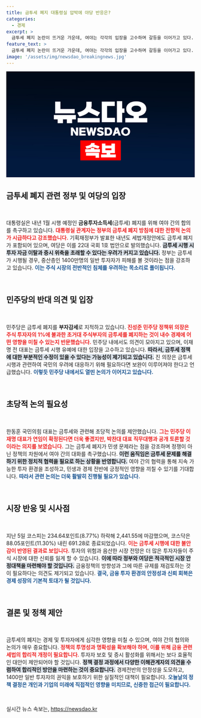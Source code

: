 ```yaml
---
title: 금투세 폐지 대통령실 압박에 야당 반응은?
categories:
  - 경제
excerpt: >
  금투세 폐지 논란이 뜨거운 가운데, 여야는 각각의 입장을 고수하며 갈등을 이어가고 있다. 대통령실은 일반 투자자 1400만명이 피해를 볼 것이라 경고하며 빠른 합의 촉구, 민주당은 이를 부자감세라 비판한다. 긴급한 논의가 필요하다!
feature_text: >
  금투세 폐지 논란이 뜨거운 가운데, 여야는 각각의 입장을 고수하며 갈등을 이어가고 있다. 대통령실은 일반 투자자 1400만명이 피해를 볼 것이라 경고하며 빠른 합의 촉구, 민주당은 이를 부자감세라 비판한다. 긴급한 논의가 필요하다!
image: '/assets/img/newsdao_breakingnews.jpg'
---
```


<p><img src="/assets/img/newsdao_breakingnews.jpg" alt="bookingtag 속보" /></p>

<h2 data-ke-size="size26">금투세 폐지 관련 정부 및 여당의 입장</h2>

<p data-ke-size="size16">&nbsp;</p>

<p>대통령실은 내년 1월 시행 예정인 <b>금융투자소득세</b>(금투세) 폐지를 위해 여야 간의 합의를 촉구하고 있습니다. <b><span style="color: #ee2323;">대통령실 관계자는 정부의 금투세 폐지 방침에 대한 전향적 논의가 시급하다고 강조했습니다.</span></b> 기획재정부가 발표한 내년도 세법개정안에도 금투세 폐지가 포함되어 있으며, 여당은 이를 22대 국회 1호 법안으로 발의했습니다. <b><span style="background-color: #21538527;">금투세 시행 시 투자 자금 이탈과 증시 위축을 초래할 수 있다는 우려가 커지고 있습니다.</span></b> 정부는 금투세가 시행될 경우, 중산층인 1400만명의 일반 투자자가 피해를 볼 것이라는 점을 강조하고 있습니다. <b><span style="color: #1a5490;">이는 주식 시장의 전반적인 침체를 우려하는 목소리로 풀이됩니다.</span></b></p>

<p data-ke-size="size16">&nbsp;</p>

<h2 data-ke-size="size26">민주당의 반대 의견 및 입장</h2>

<p data-ke-size="size16">&nbsp;</p>

<p>민주당은 금투세 폐지를 <b>부자감세</b>로 지적하고 있습니다. <b><span style="color: #ee2323;">진성준 민주당 정책위 의장은 주식 투자자의 1%에 불과한 초거대 주식부자의 금투세를 폐지하는 것이 내수 경제에 어떤 영향을 미칠 수 있는지 반문했습니다.</span></b> 민주당 내에서도 의견이 모아지고 있으며, 이재명 전 대표는 금투세 시행 유예에 대한 입장을 고수하고 있습니다. <b><span style="background-color: #21538527;">따라서, 금투세 정책에 대한 부분적인 수정이 있을 수 있다는 가능성이 제기되고 있습니다.</span></b> 진 의장은 금투세 시행과 관련하여 국민의 우려에 대응하기 위해 필요하다면 보완이 이루어져야 한다고 언급했습니다. <b><span style="color: #1a5490;">이렇듯 민주당 내에서도 열띤 논의가 이어지고 있습니다.</span></b></p>

<p data-ke-size="size16">&nbsp;</p>

<h2 data-ke-size="size26">초당적 논의 필요성</h2>

<p data-ke-size="size16">&nbsp;</p>

<p>한동훈 국민의힘 대표는 금투세와 관련해 초당적 논의를 제안했습니다. <b><span style="color: #ee2323;">그는 민주당 이재명 대표가 연임이 확정된다면 더욱 좋겠지만, 박찬대 대표 직무대행과 공개 토론할 것이라는 의지를 보였습니다.</span></b> 그는 금투세 폐지가 민생 문제라는 점을 강조하며 정쟁이 아닌 정책의 차원에서 여야 간의 대화를 촉구했습니다. <b><span style="background-color: #21538527;">이런 움직임은 금투세 문제를 해결하기 위한 정치적 협력을 필요로 하는 상황을 반영합니다.</span></b> 여야 간의 협력을 통해 지속 가능한 투자 환경을 조성하고, 민생과 경제 전반에 긍정적인 영향을 끼칠 수 있기를 기대합니다. <b><span style="color: #1a5490;">따라서 관련 논의는 더욱 활발히 진행될 필요가 있습니다.</span></b></p>

<p data-ke-size="size16">&nbsp;</p>

<h2 data-ke-size="size26">시장 반응 및 시사점</h2>

<p data-ke-size="size16">&nbsp;</p>

<p>지난 5일 코스피는 234.64포인트(8.77%) 하락해 2,441.55에 마감했으며, 코스닥은 88.05포인트(11.30%) 내린 691.28로 종료되었습니다. <b><span style="color: #ee2323;">이는 금투세 시행에 대한 불안감이 반영된 결과로 보입니다.</span></b> 투자의 위험과 음산한 시장 전망은 더 많은 투자자들이 주식 시장에 대한 신뢰를 잃게 할 수 있습니다. <b><span style="background-color: #21538527;">이에 따라 정부와 여당은 적극적인 시장 안정대책을 마련해야 할 것입니다.</span></b> 금융정책의 방향성과 그에 따른 규제를 재검토하는 것이 필요하다는 의견도 제기되고 있습니다. <b><span style="color: #1a5490;">결국, 금융 투자 환경의 안정성과 신뢰 회복은 경제 성장의 기본적 토대가 될 것입니다.</span></b></p>

<p data-ke-size="size16">&nbsp;</p>

<h2 data-ke-size="size26">결론 및 정책 제안</h2>

<p data-ke-size="size16">&nbsp;</p>

<p>금투세의 폐지는 경제 및 투자자에게 심각한 영향을 미칠 수 있으며, 여야 간의 협의와 논의가 매우 중요합니다. <b><span style="color: #ee2323;">정책의 투명성과 명확성을 확보해야 하며, 이를 위해 금융 관련 세법의 합리적 개정이 필요합니다.</span></b> 투자자 보호 및 증시 활성화를 위해서는 보다 효율적인 대안이 제안되어야 할 것입니다. <b><span style="background-color: #21538527;">정책 결정 과정에서 다양한 이해관계자의 의견을 수렴하여 합리적인 방안을 마련하는 것이 중요합니다.</span></b> 경제전반의 안정성을 도모하고, 1400만 일반 투자자의 권익을 보호하기 위한 실질적인 대책이 필요합니다. <b><span style="color: #1a5490;">오늘날의 정책 결정은 개인과 기업의 미래에 직접적인 영향을 미치므로, 신중한 접근이 필요합니다.</span></b> </p>

<p data-ke-size="size16">&nbsp;</p>
실시간 뉴스 속보는, <a href="https://newsdao.kr" rel="dofollow">https://newsdao.kr</a>


